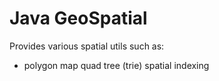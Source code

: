 # Java GeoSpatial

Provides various spatial utils such as:
* polygon map quad tree (trie) spatial indexing